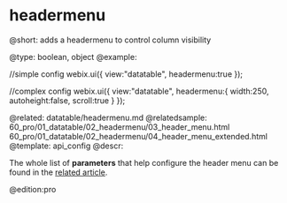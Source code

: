 headermenu
=============

@short: adds a headermenu to control column visibility
	

@type: boolean, object
@example:

//simple config
webix.ui({
	view:"datatable", 
    headermenu:true
});

//complex config
webix.ui({
	view:"datatable", 
    headermenu:{
    	width:250, 
        autoheight:false, 
        scroll:true
    }
});


@related:
	datatable/headermenu.md
@relatedsample:
	60_pro/01_datatable/02_headermenu/03_header_menu.html
    60_pro/01_datatable/02_headermenu/04_header_menu_extended.html
@template:	api_config
@descr:

The whole list of **parameters** that help configure the header menu can be found in the [related article](datatable/headermenu.md#extendedconfiguration). 

@edition:pro

